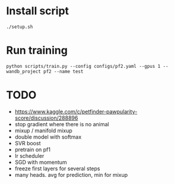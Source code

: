 # Install script

```
./setup.sh
```

# Run training

```
python scripts/train.py --config configs/pf2.yaml --gpus 1 --wandb_project pf2 --name test
```

# TODO
* https://www.kaggle.com/c/petfinder-pawpularity-score/discussion/288896 
* stop gradient where there is no animal
* mixup / manifold mixup
* double model with softmax
* SVR boost
* pretrain on pf1
* lr scheduler
* SGD with momentum
* freeze first layers for several steps
* many heads. avg for prediction, min for mixup